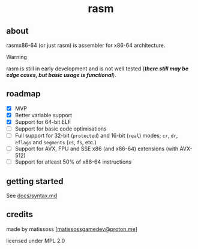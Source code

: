<div align=center>
    <h1>rasm</h1>
</div>

## about

rasmx86-64 (or just rasm) is assembler for x86-64 architecture.

> [!WARNING]
> rasm is still in early development and is not well tested (***there still may be edge cases, but basic usage is functional***). 

## roadmap

- [x] MVP
- [x] Better variable support
- [x] Support for 64-bit ELF
- [ ] Support for basic code optimisations
- [ ] Full support for 32-bit (`protected`) and 16-bit (`real`) modes; `cr`, `dr`, `eflags` and `segments` (`cs`, `fs`, etc.)
- [ ] Support for AVX, FPU and SSE x86 (and x86-64) extensions (with AVX-512)
- [ ] Support for atleast 50% of x86-64 instructions

## getting started

See [docs/syntax.md](docs/syntax.md)

## credits

made by matissoss [matissossgamedev@proton.me]

licensed under MPL 2.0
